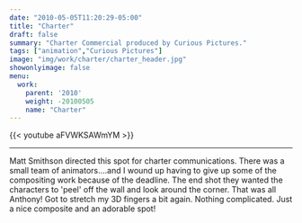 ```yaml
---
date: "2010-05-05T11:20:29-05:00"
title: "Charter"
draft: false
summary: "Charter Commercial produced by Curious Pictures."
tags: ["animation","Curious Pictures"]
image: "img/work/charter/charter_header.jpg"
showonlyimage: false
menu:
  work:
    parent: '2010'
    weight: -20100505
    name: "Charter"
---
```


{{< youtube aFVWKSAWmYM >}}


---
Matt Smithson directed this spot for charter communications. There was a small team of animators....and I wound up having to give up some of the compositing work because of the deadline. The end shot they wanted the characters to 'peel' off the wall and look around the corner. That was all Anthony! Got to stretch my 3D fingers a bit again. Nothing complicated. Just a nice composite and an adorable spot!
